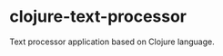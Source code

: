 clojure-text-processor
======================

Text processor application based on Clojure language.
